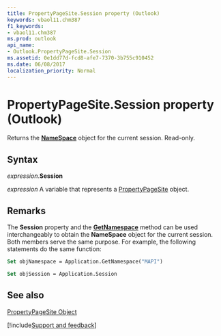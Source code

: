 ```yaml
---
title: PropertyPageSite.Session property (Outlook)
keywords: vbaol11.chm387
f1_keywords:
- vbaol11.chm387
ms.prod: outlook
api_name:
- Outlook.PropertyPageSite.Session
ms.assetid: 0e1dd77d-fcd8-afe7-7370-3b755c910452
ms.date: 06/08/2017
localization_priority: Normal
---
```



# PropertyPageSite.Session property (Outlook)

Returns the  **[NameSpace](Outlook.NameSpace.md)** object for the current session. Read-only.


## Syntax

_expression_.**Session**

_expression_ A variable that represents a [PropertyPageSite](Outlook.PropertyPageSite.md) object.


## Remarks

The  **Session** property and the **[GetNamespace](Outlook.Application.GetNamespace.md)** method can be used interchangeably to obtain the **NameSpace** object for the current session. Both members serve the same purpose. For example, the following statements do the same function:


```vb
Set objNamespace = Application.GetNamespace("MAPI") 
```


```vb
Set objSession = Application.Session
```


## See also


[PropertyPageSite Object](Outlook.PropertyPageSite.md)

[!include[Support and feedback](~/includes/feedback-boilerplate.md)]